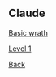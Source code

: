 ## Claude
[Basic wrath](https://rocdoc2.github.io/fe3h-discord-builds/Claude-basic-wrath.html)

[Level 1](https://rocdoc2.github.io/fe3h-discord-builds/Claude-level-1.html)

[Back](https://rocdoc2.github.io/fe3h-discord-builds/Golden-Deer.html)
